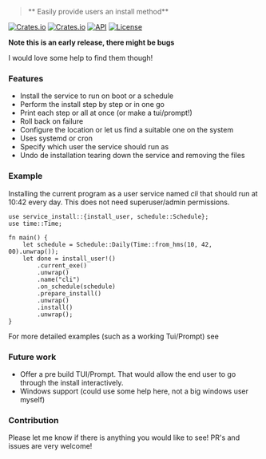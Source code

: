 > ** Easily provide users an install method**


[![Crates.io](https://img.shields.io/crates/v/service-install?style=flat-square)](https://crates.io/crates/dbstruct)
[![Crates.io](https://img.shields.io/crates/d/service-install?style=flat-square)](https://crates.io/crates/dbstruct)
[![API](https://docs.rs/service-install/badge.svg)](https://docs.rs/dbstruct)
[![License](https://img.shields.io/badge/license-MIT-blue?style=flat-square)](LICENSE-MIT)

**Note this is an early release, there might be bugs**

I would love some help to find them though!

### Features
 - Install the service to run on boot or a schedule
 - Perform the install step by step or in one go
 - Print each step or all at once (or make a tui/prompt!)
 - Roll back on failure
 - Configure the location or let us find a suitable one on the system
 - Uses systemd or cron
 - Specify which user the service should run as
 - Undo de installation tearing down the service and removing the files

### Example
Installing the current program as a user service named *cli* that should run at
10:42 every day. This does not need superuser/admin permissions.

```rust,ignore
use service_install::{install_user, schedule::Schedule};
use time::Time;

fn main() {
    let schedule = Schedule::Daily(Time::from_hms(10, 42, 00).unwrap());
    let done = install_user!()
        .current_exe()
        .unwrap()
        .name("cli")
        .on_schedule(schedule)
        .prepare_install()
        .unwrap()
        .install()
        .unwrap();
}
```
For more detailed examples (such as a working Tui/Prompt) see 

### Future work
 - Offer a pre build TUI/Prompt. That would allow the end user to go through the
   install interactively.
 - Windows support (could use some help here, not a big windows user myself)

### Contribution
Please let me know if there is anything you would like to see! PR's and issues
are very welcome!

